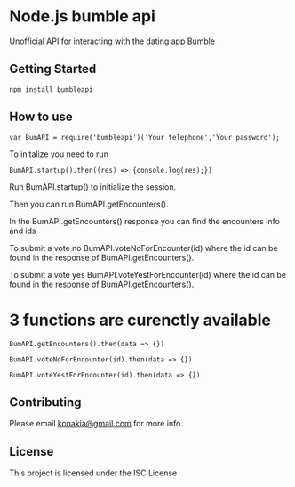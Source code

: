 # Node.js bumble api

Unofficial API for interacting with the dating app Bumble

## Getting Started

```
npm install bumbleapi
```

## How to use 

```
var BumAPI = require('bumbleapi')('Your telephone','Your password');
```
To initalize you need to run
```
BumAPI.startup().then((res) => {console.log(res);})
```

Run BumAPI.startup() to initialize the session. 

Then you can run BumAPI.getEncounters().

In the BumAPI.getEncounters() response you can find the encounters info and ids

To submit a vote no BumAPI.voteNoForEncounter(id) where the id can be found in the response of BumAPI.getEncounters().

To submit a vote yes BumAPI.voteYestForEncounter(id) where the id can be found in the response of BumAPI.getEncounters().

# 3 functions are curenctly available
```
BumAPI.getEncounters().then(data => {})
```
```
BumAPI.voteNoForEncounter(id).then(data => {})
```
```
BumAPI.voteYestForEncounter(id).then(data => {})
```

## Contributing

Please email konakia@gmail.com for more info.

## License

This project is licensed under the ISC License
